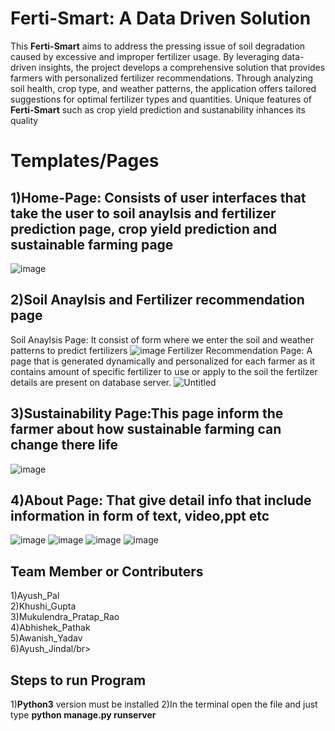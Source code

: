 # Ferti-Smart: A Data Driven Solution
This <b>Ferti-Smart</b> aims to address the pressing issue of soil degradation caused by excessive and improper fertilizer usage. By leveraging data-driven insights, the project develops a comprehensive solution that provides farmers with personalized fertilizer recommendations. Through analyzing soil health, crop type, and weather patterns, the application offers tailored suggestions for optimal fertilizer types and quantities. Unique features of <b>Ferti-Smart</b> such as crop yield prediction and sustanability inhances its quality
# Templates/Pages
## 1)Home-Page: Consists of user interfaces that take the user to soil anaylsis and fertilizer prediction page, crop yield prediction and sustainable farming page
![image](https://github.com/user-attachments/assets/65a09e60-d3fe-44c3-b501-d1632bb3c722)
## 2)Soil Anaylsis and Fertilizer recommendation page
Soil Anaylsis Page: It consist of form where we enter the soil and weather patterns to predict fertilizers
![image](https://github.com/user-attachments/assets/b5167126-924b-4d98-8101-49fb5b8eaa25)
Fertilizer Recommendation Page: A page that is generated dynamically and personalized for each farmer as it contains amount of specific fertilizer to use or apply to the soil the fertilzer details are present on database server.
![Untitled](https://github.com/user-attachments/assets/415954f8-7132-4bfa-8fe2-b2c5db307336)
## 3)Sustainability Page:This page inform the farmer about how sustainable farming can change there life
![image](https://github.com/user-attachments/assets/00732a42-4dcf-4f81-a8db-92fd56a31327)
## 4)About Page: That give detail info that include information in form of text, video,ppt etc
![image](https://github.com/user-attachments/assets/3498c5a8-23e8-402b-bbbd-c31c0ef5d40e)
![image](https://github.com/user-attachments/assets/18bd1280-be70-4f6e-9e30-91943f7fc41f)
![image](https://github.com/user-attachments/assets/bfc37e0f-3c11-4491-bece-94bd141e2dd4)
![image](https://github.com/user-attachments/assets/7a3ffbcb-8ced-47cc-94d2-94fed5b87622)
## Team Member or Contributers
1)Ayush_Pal</br>
2)Khushi_Gupta</br>
3)Mukulendra_Pratap_Rao</br>
4)Abhishek_Pathak</br>
5)Awanish_Yadav</br>
6)Ayush_Jindal/br>
## Steps to run Program
1)<b>Python3</b> version must be installed
2)In the terminal open the file and just type <b> python manage.py runserver</b>











